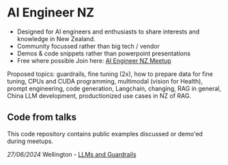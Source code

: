 # AI Engineer NZ 
- Designed for AI engineers and enthusiasts to share interests and knowledge in New Zealand.
- Community focussed rather than big tech / vendor
- Demos & code snippets rather than powerpoint presentations
- Free where possible
Join here: [AI Engineer NZ Meetup](https://lu.ma/aiengineer)

Proposed topics: guardrails, fine tuning (2x), how to prepare data for fine tuning, CPUs and CUDA programming, multimodal (vision for Health), prompt engineering, code generation, Langchain, changing, RAG in general, China LLM development, productionized use cases in NZ of RAG.

## Code from talks

This code repository contains public examples discussed or demo'ed during meetups. 

*27/06/2024* Wellington - [LLMs and Guardrails](https://github.com/Flyttness/aiengineernz/tree/main/nemo-guardrails-demo)


